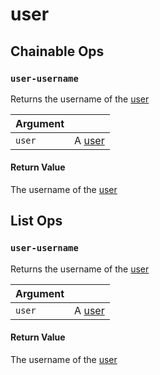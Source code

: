 # user

## Chainable Ops
<h3 id="user-username"><code>user-username</code></h3>

Returns the username of the [user](user.md)

| Argument |  |
| :--- | :--- |
| `user` | A [user](user.md) |

#### Return Value
The username of the [user](user.md)


## List Ops
<h3 id="user-username"><code>user-username</code></h3>

Returns the username of the [user](user.md)

| Argument |  |
| :--- | :--- |
| `user` | A [user](user.md) |

#### Return Value
The username of the [user](user.md)

